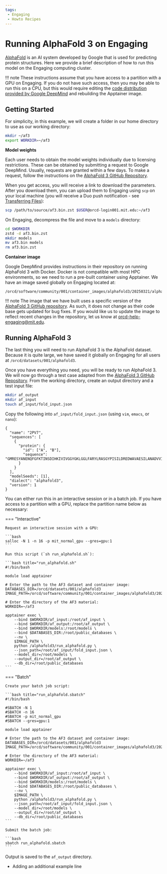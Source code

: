 ```yaml
---
tags:
 - Engaging
 - Howto Recipes
---
```


# Running AlphaFold 3 on Engaging

[AlphaFold](https://deepmind.google/technologies/alphafold/) is an AI system
developed by Google that is used for predicting protein structures. Here we
provide a brief description of how to run this model on the Engaging computing
cluster.

!!! note
    These instructions assume that you have access to a partition with a GPU on
    Engaging. If you do not have such access, then you may be able to run this
    on a CPU, but this would require editing the [code distribution provided by
    Google DeepMind](https://github.com/google-deepmind/alphafold3/tree/main)
    and rebuilding the Apptainer image.

## Getting Started

For simplicity, in this example, we will create a folder in our home directory
to use as our working directory:

```bash
mkdir ~/af3
export WORKDIR=~/af3
```

**Model weights**

Each user needs to obtain the model weights individually due to licensing
restrictions. These can be obtained by submitting a request to Google DeepMind. Usually,
requests are granted within a few days. To make a request, follow the
instructions on the
[AlphaFold 3 GitHub Repository](https://github.com/google-deepmind/alphafold3?tab=readme-ov-file#obtaining-model-parameters).

When you get access, you will receive a link to download the parameters. After
you download them, you can upload them to Engaging using `scp` on your local
machine (you will receive a Duo push notification - see
[Transferring Files](../filesystems-file-transfer/transferring-files.md#scp)):

```bash
scp /path/to/source/af3.bin.zst $USER@orcd-login001.mit.edu:~/af3
```

On Engaging, decompress the file and move to a `models` directory:

```bash
cd $WORKDIR
zstd -d af3.bin.zst
mkdir models
mv af3.bin models
rm af3.bin.zst
```

**Container image**

Google DeepMind provides instructions in their repository on running AlphaFold 3
with Docker. Docker is not compatible with most HPC environments, so we need
to run a pre-built container using Apptainer. We have an image saved globally on Engaging located
at:

```
/orcd/software/community/001/container_images/alphafold3/20250321/alphafold3.sif
```

!!! note
    The image that we have built uses a specific version of the
    [AlphaFold 3 GitHub repository](https://github.com/google-deepmind/alphafold3).
    As such, it does not change as their code base gets updated for bug fixes. If you would
    like us to update the image to reflect recent changes in the repository, let us know at
    <orcd-help-engaging@mit.edu>.

## Running AlphaFold 3

The last thing you will need to run AlphaFold 3 is the AlphaFold dataset.
Because it is quite large, we have saved it globally on Engaging for all users
at `/orcd/datasets/001/alphafold3`.

Once you have everything you need, you will be ready to run AlphaFold 3. We will
now go through a test case adapted from the
[AlphaFold 3 GitHub Repository](https://github.com/google-deepmind/alphafold3).
From the working directory, create an output directory and a test input file:

```bash
mkdir af_output
mkdir af_input
touch af_input/fold_input.json
```

Copy the following into `af_input/fold_input.json` (using `vim`, `emacs`, or
`nano`):

```title="fold_input.json"
{
  "name": "2PV7",
  "sequences": [
    {
      "protein": {
        "id": ["A", "B"],
        "sequence": "GMRESYANENQFGFKTINSDIHKIVIVGGYGKLGGLFARYLRASGYPISILDREDWAVAESILANADVVIVSVPINLTLETIERLKPYLTENMLLADLTSVKREPLAKMLEVHTGAVLGLHPMFGADIASMAKQVVVRCDGRFPERYEWLLEQIQIWGAKIYQTNATEHDHNMTYIQALRHFSTFANGLHLSKQPINLANLLALSSPIYRLELAMIGRLFAQDAELYADIIMDKSENLAVIETLKQTYDEALTFFENNDRQGFIDAFHKVRDWFGDYSEQFLKESRQLLQQANDLKQG"
      }
    }
  ],
  "modelSeeds": [1],
  "dialect": "alphafold3",
  "version": 1
}
```

You can either run this in an interactive session or in a batch job. If you have
access to a partition with a GPU, replace the partition name below as necessary:

=== "Interactive"

    Request an interactive session with a GPU:

    ```bash
    salloc -N 1 -n 16 -p mit_normal_gpu --gres=gpu:1
    ```

    Run this script (`sh run_alphafold.sh`):

    ```bash title="run_alphafold.sh"
    #!/bin/bash
 
    module load apptainer

    # Enter the path to the AF3 dataset and container image:
    DATABASES_DIR=/orcd/datasets/001/alphafold3
    IMAGE_PATH=/orcd/software/community/001/container_images/alphafold3/20250321/alphafold3.sif

    # Enter the directory of the AF3 material:
    WORKDIR=~/af3

    apptainer exec \
        --bind $WORKDIR/af_input:/root/af_input \
        --bind $WORKDIR/af_output:/root/af_output \
        --bind $WORKDIR/models:/root/models \
        --bind $DATABASES_DIR:/root/public_databases \
        --nv \
        $IMAGE_PATH \
        python /alphafold3/run_alphafold.py \
        --json_path=/root/af_input/fold_input.json \
        --model_dir=/root/models \
        --output_dir=/root/af_output \
        --db_dir=/root/public_databases
    ```

=== "Batch"

    Create your batch job script:

    ```bash title="run_alphafold.sbatch"
    #!/bin/bash
 
    #SBATCH -N 1
    #SBATCH -n 16
    #SBATCH -p mit_normal_gpu
    #SBATCH --gres=gpu:1

    module load apptainer

    # Enter the path to the AF3 dataset and container image:
    DATABASES_DIR=/orcd/datasets/001/alphafold3
    IMAGE_PATH=/orcd/software/community/001/container_images/alphafold3/20250321/alphafold3.sif

    # Enter the directory of the AF3 material:
    WORKDIR=~/af3

    apptainer exec \
        --bind $WORKDIR/af_input:/root/af_input \
        --bind $WORKDIR/af_output:/root/af_output \
        --bind $WORKDIR/models:/root/models \
        --bind $DATABASES_DIR:/root/public_databases \
        --nv \
        $IMAGE_PATH \
        python /alphafold3/run_alphafold.py \
        --json_path=/root/af_input/fold_input.json \
        --model_dir=/root/models \
        --output_dir=/root/af_output \
        --db_dir=/root/public_databases
    ```

    Submit the batch job:

    ```bash
    sbatch run_alphafold.sbatch
    ```

Output is saved to the `af_output` directory.

- Adding an additional example line
